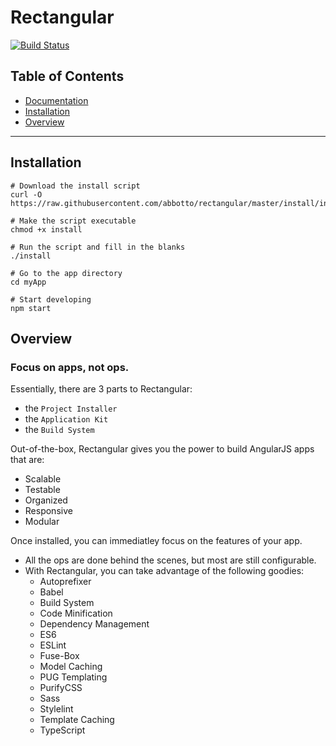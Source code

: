 # Rectangular
[![Build Status](https://travis-ci.org/abbotto/rectangular.svg?branch=master)](https://travis-ci.org/abbotto/rectangular)

## Table of Contents
* [Documentation](install/project/README.md)
* [Installation](#Installation)
* [Overview](#Overview)

---

## <a name='Installation'></a>Installation

	# Download the install script
	curl -O https://raw.githubusercontent.com/abbotto/rectangular/master/install/install
	
	# Make the script executable
	chmod +x install
	
	# Run the script and fill in the blanks
	./install
	
	# Go to the app directory
	cd myApp

	# Start developing
	npm start

## <a name='Overview'></a>Overview

### Focus on apps, not ops.
Essentially, there are 3 parts to Rectangular:
- the `Project Installer`
- the `Application Kit`
- the `Build System`

Out-of-the-box, Rectangular gives you the power to build AngularJS apps that are:
- Scalable
- Testable
- Organized
- Responsive
- Modular

Once installed, you can immediatley focus on the features of your app.
- All the ops are done behind the scenes, but most are still configurable.
- With Rectangular, you can take advantage of the following goodies:
	- Autoprefixer
	- Babel
	- Build System
	- Code Minification
	- Dependency Management
	- ES6
	- ESLint
	- Fuse-Box
	- Model Caching
	- PUG Templating
	- PurifyCSS
	- Sass
	- Stylelint
	- Template Caching
	- TypeScript
